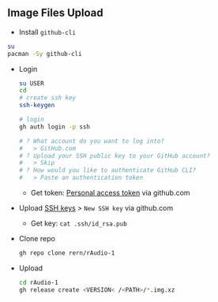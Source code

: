 Image Files Upload
---
- Install `github-cli`
```sh
su
pacman -Sy github-cli
```

- Login
	```sh
	su USER
	cd
	# create ssh key
	ssh-keygen

	# login
	gh auth login -p ssh

	# ? What account do you want to log into? 
	#   > GitHub.com
	# ? Upload your SSH public key to your GitHub account?
	#   > Skip
	# ? How would you like to authenticate GitHub CLI?
	#   > Paste an authentication token
	```
	- Get token: [Personal access token](https://github.com/settings/tokens) via github.com
- Upload [SSH keys](https://github.com/settings/keys) > `New SSH key` via github.com
	- Get key: `cat .ssh/id_rsa.pub`

- Clone repo
	```sh
	gh repo clone rern/rAudio-1
	```

- Upload
	```sh
	cd rAudio-1
	gh release create <VERSION< /<PATH>/*.img.xz
	```
